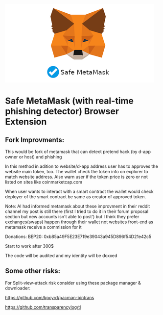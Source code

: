 ![This is an image](./image/download.png)
# Safe MetaMask (with real-time phishing detector) Browser Extension

Fork Improvments:
---
This would be fork of metamask that can detect pretend hack (by d-app owner or host) and phishing

In this method in adition  to website/d-app address user has to approves the website main token, too. The wallet check the token info on explorer to match website address. Also warn user if the token price is zero or not listed on sites like coinmarketcap.com

When user wants to interact with a smart contract the wallet would check deployer of the smart contract be same as creator of approved token.

Note: AI had informed metamask about these improvment in their reddit channel my post is still there (first I tried to do it in their forum proposal section but new accounts isn't able to post') but I think they prefer exchanges(swaps) happen through their wallet not websites front-end as metamask receive a commission for it

Donations:
BEP20: 0xb85a49F5E23E719e39043a945D896f54D21e42c5

Start to work after 300$

The code will be audited and my identity will be doxxed


Some other risks:
---

For Split-view-attack risk consider using these package manager & downloader:

https://github.com/kpcyrd/pacman-bintrans

https://github.com/transparencylog/tl
 
